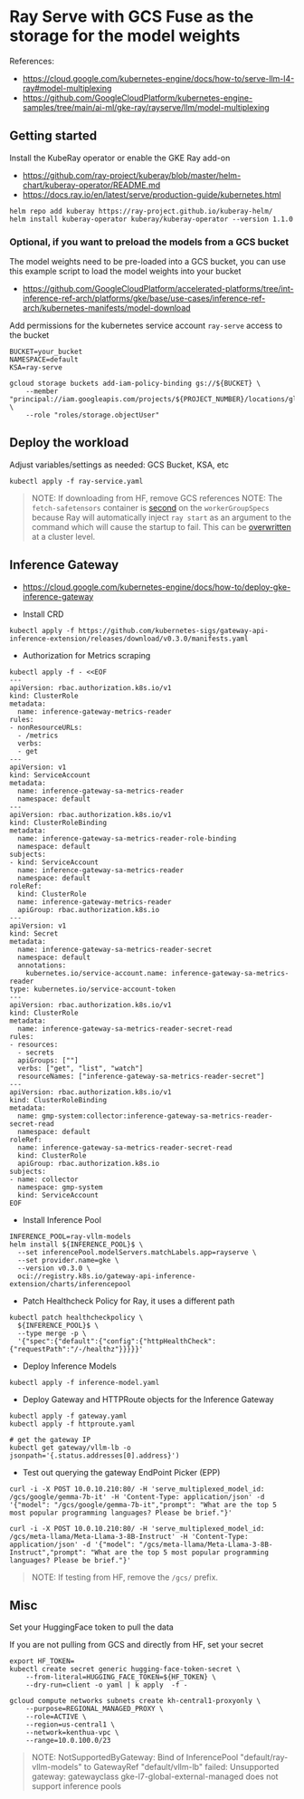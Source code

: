 # Ray Serve with GCS Fuse as the storage for the model weights

References:

- https://cloud.google.com/kubernetes-engine/docs/how-to/serve-llm-l4-ray#model-multiplexing
- https://github.com/GoogleCloudPlatform/kubernetes-engine-samples/tree/main/ai-ml/gke-ray/rayserve/llm/model-multiplexing

## Getting started

Install the KubeRay operator or enable the GKE Ray add-on

- https://github.com/ray-project/kuberay/blob/master/helm-chart/kuberay-operator/README.md
- https://docs.ray.io/en/latest/serve/production-guide/kubernetes.html

```shell
helm repo add kuberay https://ray-project.github.io/kuberay-helm/
helm install kuberay-operator kuberay/kuberay-operator --version 1.1.0
```

### Optional, if you want to preload the models from a GCS bucket

The model weights need to be pre-loaded into a GCS bucket, you can use this example script to load the model weights into your bucket

- https://github.com/GoogleCloudPlatform/accelerated-platforms/tree/int-inference-ref-arch/platforms/gke/base/use-cases/inference-ref-arch/kubernetes-manifests/model-download

Add permissions for the kubernetes service account `ray-serve` access to the bucket

```shell
BUCKET=your_bucket
NAMESPACE=default
KSA=ray-serve

gcloud storage buckets add-iam-policy-binding gs://${BUCKET} \
    --member "principal://iam.googleapis.com/projects/${PROJECT_NUMBER}/locations/global/workloadIdentityPools/${PROJECT_ID}$.svc.id.goog/subject/ns/${NAMESPACE}/sa/${KSA}$" \
    --role "roles/storage.objectUser"
```

## Deploy the workload

Adjust variables/settings as needed: GCS Bucket, KSA, etc

```shell
kubectl apply -f ray-service.yaml
```

> NOTE: If downloading from HF, remove GCS references
> NOTE: The `fetch-safetensors` container is [second](https://docs.ray.io/en/latest/cluster/kubernetes/user-guides/config.html#containers) on the `workerGroupSpecs` because Ray will automatically inject `ray start` as an argument to the command which will cause the startup to fail. This can be [overwritten](https://docs.ray.io/en/latest/cluster/kubernetes/user-guides/pod-command.html) at a cluster level.

## Inference Gateway

- https://cloud.google.com/kubernetes-engine/docs/how-to/deploy-gke-inference-gateway

- Install CRD

```shell
kubectl apply -f https://github.com/kubernetes-sigs/gateway-api-inference-extension/releases/download/v0.3.0/manifests.yaml
```

- Authorization for Metrics scraping

```shell
kubectl apply -f - <<EOF
---
apiVersion: rbac.authorization.k8s.io/v1
kind: ClusterRole
metadata:
  name: inference-gateway-metrics-reader
rules:
- nonResourceURLs:
  - /metrics
  verbs:
  - get
---
apiVersion: v1
kind: ServiceAccount
metadata:
  name: inference-gateway-sa-metrics-reader
  namespace: default
---
apiVersion: rbac.authorization.k8s.io/v1
kind: ClusterRoleBinding
metadata:
  name: inference-gateway-sa-metrics-reader-role-binding
  namespace: default
subjects:
- kind: ServiceAccount
  name: inference-gateway-sa-metrics-reader
  namespace: default
roleRef:
  kind: ClusterRole
  name: inference-gateway-metrics-reader
  apiGroup: rbac.authorization.k8s.io
---
apiVersion: v1
kind: Secret
metadata:
  name: inference-gateway-sa-metrics-reader-secret
  namespace: default
  annotations:
    kubernetes.io/service-account.name: inference-gateway-sa-metrics-reader
type: kubernetes.io/service-account-token
---
apiVersion: rbac.authorization.k8s.io/v1
kind: ClusterRole
metadata:
  name: inference-gateway-sa-metrics-reader-secret-read
rules:
- resources:
  - secrets
  apiGroups: [""]
  verbs: ["get", "list", "watch"]
  resourceNames: ["inference-gateway-sa-metrics-reader-secret"]
---
apiVersion: rbac.authorization.k8s.io/v1
kind: ClusterRoleBinding
metadata:
  name: gmp-system:collector:inference-gateway-sa-metrics-reader-secret-read
  namespace: default
roleRef:
  name: inference-gateway-sa-metrics-reader-secret-read
  kind: ClusterRole
  apiGroup: rbac.authorization.k8s.io
subjects:
- name: collector
  namespace: gmp-system
  kind: ServiceAccount
EOF
```

- Install Inference Pool

```shell
INFERENCE_POOL=ray-vllm-models
helm install ${INFERENCE_POOL}$ \
  --set inferencePool.modelServers.matchLabels.app=rayserve \
  --set provider.name=gke \
  --version v0.3.0 \
  oci://registry.k8s.io/gateway-api-inference-extension/charts/inferencepool
```

- Patch Healthcheck Policy for Ray, it uses a different path

```shell
kubectl patch healthcheckpolicy \
  ${INFERENCE_POOL}$ \
  --type merge -p \
  '{"spec":{"default":{"config":{"httpHealthCheck":{"requestPath":"/-/healthz"}}}}}'
```

- Deploy Inference Models

```shell
kubectl apply -f inference-model.yaml
```

- Deploy Gateway and HTTPRoute objects for the Inference Gateway

```shell
kubectl apply -f gateway.yaml
kubectl apply -f httproute.yaml

# get the gateway IP
kubectl get gateway/vllm-lb -o jsonpath='{.status.addresses[0].address}')
```

- Test out querying the gateway EndPoint Picker (EPP)

```shell
curl -i -X POST 10.0.10.210:80/ -H 'serve_multiplexed_model_id: /gcs/google/gemma-7b-it' -H 'Content-Type: application/json' -d '{"model": "/gcs/google/gemma-7b-it","prompt": "What are the top 5 most popular programming languages? Please be brief."}'

curl -i -X POST 10.0.10.210:80/ -H 'serve_multiplexed_model_id: /gcs/meta-llama/Meta-Llama-3-8B-Instruct' -H 'Content-Type: application/json' -d '{"model": "/gcs/meta-llama/Meta-Llama-3-8B-Instruct","prompt": "What are the top 5 most popular programming languages? Please be brief."}'
```

> NOTE: If testing from HF, remove the `/gcs/` prefix.

## Misc

Set your HuggingFace token to pull the data

If you are not pulling from GCS and directly from HF, set your secret

```shell
export HF_TOKEN=
kubectl create secret generic hugging-face-token-secret \
    --from-literal=HUGGING_FACE_TOKEN=${HF_TOKEN} \
    --dry-run=client -o yaml | k apply  -f -
```

```shell
gcloud compute networks subnets create kh-central1-proxyonly \
    --purpose=REGIONAL_MANAGED_PROXY \
    --role=ACTIVE \
    --region=us-central1 \
    --network=kenthua-vpc \
    --range=10.0.100.0/23
```

> NOTE: NotSupportedByGateway: Bind of InferencePool "default/ray-vllm-models" to GatewayRef "default/vllm-lb" failed: Unsupported gateway: gatewayclass gke-l7-global-external-managed does not support inference pools
